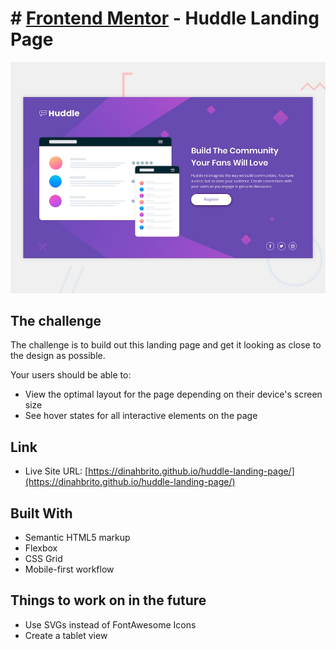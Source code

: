 # # [Frontend Mentor](frontendmentor.io/) - Huddle Landing Page
![](./images/screenshot.jpg)

## The challenge
The challenge is to build out this landing page and get it looking as close to the design as possible.

Your users should be able to: 

- View the optimal layout for the page depending on their device's screen size
- See hover states for all interactive elements on the page

## Link

- Live Site URL: [https://dinahbrito.github.io/huddle-landing-page/](https://dinahbrito.github.io/huddle-landing-page/)

## Built With

- Semantic HTML5 markup
- Flexbox
- CSS Grid
- Mobile-first workflow

## Things to work on in the future

- Use SVGs instead of FontAwesome Icons
- Create a tablet view
